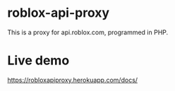 # roblox-api-proxy
This is a proxy for api.roblox.com, programmed in PHP.

# Live demo
https://robloxapiproxy.herokuapp.com/docs/
